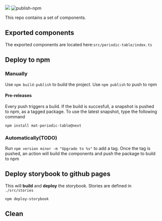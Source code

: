 ![](https://github.com/chabb/material-react/workflows/jest_tests/badge.svg)
![publish-npm](https://github.com/materialsproject/mp-react-components/workflows/publish-npm/badge.svg)


This repo contains a set of components.

## Exported components

The exported components are located here:`src/periodic-table/index.ts`

## Deploy to npm

### Manually

Use `npm build-publish` to build the project.
Use `npm publish` to push to npm

#### Pre-releases

Every push triggers a build. If the build is succesfull, a snapshot is pushed
to npm, as a tagged package. To use the latest snapshot, type the following command
    
`npm install mat-periodic-table@next`

### Automatically(TODO)

Run `npm version minor -m "Upgrade to %s"` to add a tag. Once the tag is pushed, an action will 
build the components and push the package to build to npm

## Deploy storybook to github pages

This will **build** and **deploy** the storybook.
Stories are defined in `./src/stories`

```
npm deploy-storybook
```

## Clean 
